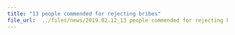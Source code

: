 ```yaml
---
title: "13 people commended for rejecting bribes"
file_url:  ../files/news/2019.02.12_13 people commended for rejecting bribes (1).pdf
---
```

